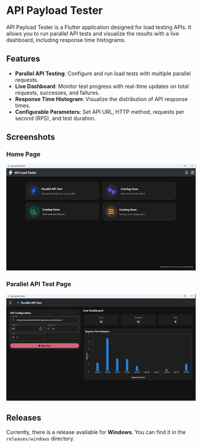 # API Payload Tester

API Payload Tester is a Flutter application designed for load testing APIs. It allows you to run parallel API tests and visualize the results with a live dashboard, including response time histograms.

## Features

-   **Parallel API Testing**: Configure and run load tests with multiple parallel requests.
-   **Live Dashboard**: Monitor test progress with real-time updates on total requests, successes, and failures.
-   **Response Time Histogram**: Visualize the distribution of API response times.
-   **Configurable Parameters**: Set API URL, HTTP method, requests per second (RPS), and test duration.

## Screenshots

### Home Page
![Home Page](releases/home.png)

### Parallel API Test Page
![Parallel API Test Page](releases/loadtest.png)

## Releases

Currently, there is a release available for **Windows**. You can find it in the `releases/windows` directory.
